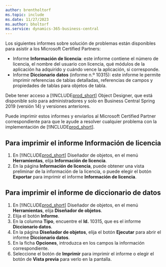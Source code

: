 ```yaml
---
author: brentholtorf
ms.topic: include
ms.date: 11/27/2023
ms.author: bholtorf
ms.service: dynamics-365-business-central
---
```


Los siguientes informes sobre solución de problemas están disponibles para asistir a los Microsoft Certified Partners:  

-   Informe **Información de licencia**: este informe contiene el número de licencia, el nombre del usuario con licencia, qué módulos de la aplicación ha adquirido y cuándo vence la aplicación, si corresponde.  
-   Informe **Diccionario datos** (informe n.º 10315): este informe le permite imprimir referencias de tablas detalladas, referencias de campos y propiedades de tablas para objetos de tabla.  

Debe tener acceso a [!INCLUDE[prod_short](../../../includes/prod_short.md)] Object Designer, que está disponible solo para administradores y solo en Business Central Spring 2019 (versión 14) y versiones anteriores.  

Puede imprimir estos informes y enviarlos al Microsoft Certified Partner correspondiente para que le ayude a resolver cualquier problema con la implementación de [!INCLUDE[prod_short](../../../includes/prod_short.md)].  

## Para imprimir el informe Información de licencia  
1.  En [!INCLUDE[prod_short](../../../includes/prod_short.md)] Diseñador de objetos, en el menú **Herramientas**, elija **Información de licencia**.  
2.  En la página **Información de licencia**, puede obtener una vista preliminar de la información de la licencia, o puede elegir el botón **Exportar** para imprimir el informe **Información de licencia**.  

## Para imprimir el informe de diccionario de datos  
1.  En [!INCLUDE[prod_short](../../../includes/prod_short.md)] Diseñador de objetos, en el menú **Herramientas**, elija **Diseñador de objetos**.  
2.  Elija el botón **Informe**.  
3.  En la columna **Tipo**, encuentre el **Id.** 10315, que es el informe **Diccionario datos**.  
4.  En la página **Diseñador de objetos**, elija el botón **Ejecutar** para abrir el informe **Diccionario datos**.  
5.  En la ficha **Opciones**, introduzca en los campos la información correspondiente.  
6.  Seleccione el botón de **Imprimir** para imprimir el informe o elegir el botón de **Vista previa** para verlo en la pantalla.  
